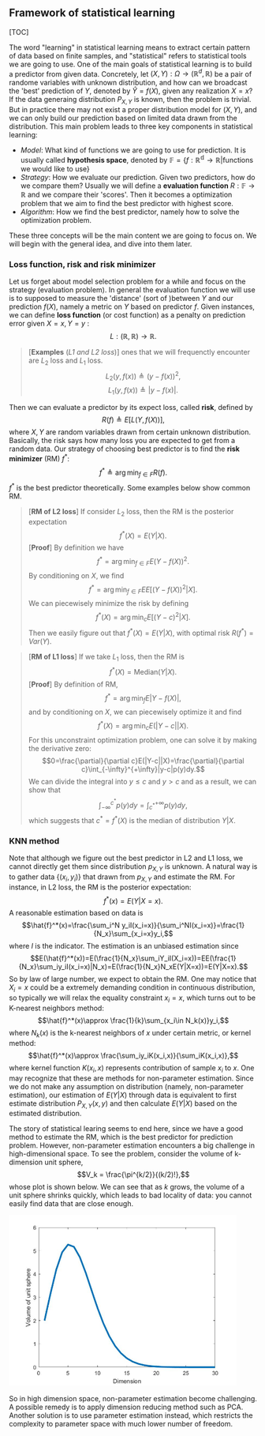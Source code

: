 <script type="text/javascript" async
  src="https://cdnjs.cloudflare.com/ajax/libs/mathjax/2.7.1/MathJax.js?config=TeX-AMS-MML_HTMLorMML">
</script>

## Framework of statistical learning
[TOC]

The word "learning" in statistical learning means to extract certain pattern of data based on finite samples, and "statistical" refers to statistical tools we are going to use. One of the main goals of statistical learning is to build a predictor from given data. Concretely, let $(X,Y):\Omega\to (\mathbb{R}^d,\mathbb{R})$ be a pair of randome variables with unknown distribution, and how can we broadcast the 'best' prediction of $Y$, denoted by $\hat{Y}=f(X)$, given any realization $X=x$? If the data generaing distribution $P_{X,Y}$ is known, then the problem is trivial.  But in practice there may not exist a proper distribution model for $(X,Y)$, and we can only build our prediction based on limited data drawn from the distribution. This main problem leads to three key components in statistical learning:

* *Model*: What kind of functions we are going to use for prediction. It is usually called **hypothesis space**, denoted by $\mathbb{F}=\{f:\mathbb{R^d}\to\mathbb{R}|\text{functions we would like to use}\}$
* *Strategy*: How we evaluate our prediction. Given two predictors, how do we compare them? Usually we will define a **evaluation function** $R:\mathbb{F}\to\mathbb{R}$ and we compare their 'scores'. Then it becomes a optimization problem that we aim to find the best predictor with highest score.
* *Algorithm*: How we find the best predictor, namely how to solve the optimization problem.

These three concepts will be the main content we are going to focus on. We will begin with the general idea, and dive into them later.

### Loss function, risk and risk minimizer
Let us forget about model selection problem for a while and focus on the strategy (evaluation problem). In general the evaluation function we will use is to supposed to measure the 'distance' (sort of )between $Y$ and our prediction $f(X)$, namely  a metric on $Y$ based on predictor $f$. Given instances, we can define **loss function** (or cost function) as a penalty on prediction error given $X=x, Y=y$ :
$$L:(\mathbb{R},\mathbb{R})\to \mathbb{R}.$$  
>[**Examples** (*L1 and L2 loss*)] ones that we will frequenctly encounter are $L_2$ loss and $L_1$ loss.
$$L_2(y,f(x))\triangleq (y-f(x))^2,$$ $$L_1(y,f(x))\triangleq |y-f(x)|.$$

Then we can evaluate a predictor by its expect loss, called **risk**, defined by 
$$R(f)\triangleq E[L(Y,f(X))],$$ where $X,Y$ are random variables drawn from certain unknown distribution. Basically, the risk says how many loss you are expected to get from a random data. Our strategy of choosing best predictor is to find the **risk minimizer** (RM) $f^*$:
$$f^* \triangleq \arg\min_{f\in F}R(f).$$ $f^*$ is the best predictor theoretically. Some examples below show common RM.
>[**RM of L2 loss**] If consider $L_2$ loss, then the RM is the posterior expectation $$f^*(X)=E(Y|X).$$
>[**Proof**] By definition we have$$f^*=\arg\min_{f\in F}E(Y-f(X))^2.$$ By conditioning on $X$, we find 
>$$f^*=\arg\min_{f\in F}EE[(Y-f(X))^2|X].$$ We can piecewisely minimize the risk by defining 
>$$f^*(X)=\arg\min_{c}E[(Y-c)^2|X].$$ Then we easily figure out that $f^*(X)=E(Y|X)$, with optimal risk $R(f^*)=Var(Y)$.

>[**RM of L1 loss**] If we take $L_1$ loss, then the RM is 
>$$f^*(X)=\text{Median}(Y|X).$$
>[**Proof**] By definition of RM, 
>$$f^*=\arg\min_{f}E|Y-f(X)|,$$ and by conditioning on $X$, we can piecewisely optimize it and find
>$$f^*(X)=\arg\min_{c}E(|Y-c||X).$$ For this unconstraint optimization problem, one can solve it by making the derivative zero:
>$$0=\frac{\partial}{\partial c}E(|Y-c||X)=\frac{\partial}{\partial c}\int_{-\infty}^{+\infty}|y-c|p(y)dy.$$ We can divide the integral into $y\le c$ and $y>c$ and as a result, we can show that
>$$\int_{-\infty}^{c^*}p(y)dy=\int_{c^*}^{+\infty}p(y)dy,$$ which suggests that $c^*=f^*(X)$ is the median of distribution $Y|X$.

### KNN method
Note that although we figure out the best predictor in L2 and L1 loss, we cannot directly get them since distribution $p_{X,Y}$ is unknown. A natural way is to gather data $\{(x_i,y_i)\}$ that drawn from $p_{X,Y}$ and estimate the RM. For instance, in L2 loss, the RM is the posterior expectation:
$$f^*(x)=E(Y|X=x).$$ A reasonable estimation based on data is 
$$\hat{f}^*(x)=\frac{\sum_i^N y_iI(x_i=x)}{\sum_i^NI(x_i=x)}=\frac{1}{N_x}\sum_{x_i=x}y_i,$$ where $I$ is the indicator. The estimation is an unbiased estimation since
$$E(\hat{f}^*(x))=E(\frac{1}{N_x}\sum_iY_iI(X_i=x))=EE(\frac{1}{N_x}\sum_iy_iI(x_i=x)|N_x)=E(\frac{1}{N_x}N_xE(Y|X=x))=E(Y|X=x).$$ So by law of large number, we expect to obtain the RM. 
One may notice that $X_i=x$ could be a extremely demanding condition in continuous distribution, so typically we will relax the equality constraint $x_i=x$, which turns out to be K-nearest neighbors method:
$$\hat{f}^*(x)\approx \frac{1}{k}\sum_{x_i\in N_k(x)}y_i,$$ where $N_k(x)$ is the k-nearest neighbors of $x$ under certain metric, or kernel method:
$$\hat{f}^*(x)\approx \frac{\sum_iy_iK(x_i,x)}{\sum_iK(x_i,x)},$$ where kernel function $K(x_i,x)$ represents contribution of sample $x_i$ to $x$. One may recognize that these are methods for non-parameter estimation. Since we do not make any assumption on distribution (namely, non-parameter estimation), our estimation of $E(Y|X)$ through data is equivalent to first estimate distribution $P_{X,Y}(x,y)$ and then calculate $E(Y|X)$ based on the estimated distribution. 

The story of statistical learing seems to end here, since we have a good method to estimate the RM, which is the best predictor for prediction problem. However, non-parameter estimation encounters a big challenge in high-dimensional space. To see the problem, consider the volume of k-dimension unit sphere,
$$V_k = \frac{\pi^{k/2}}{(k/2)!},$$ whose plot is shown below. We can see that as $k$ grows, the volume of a unit sphere shrinks quickly, which leads to bad locality of data: you cannot easily find data that are close enough. 

<img src="high_d.jpg" alt="high_d" style="zoom:55%;" />

So in high dimension space, non-parameter estimation become challenging. A possible remedy is to apply dimension reducing method such as PCA. Another solution is to use parameter estimation instead, which restricts the complexity to parameter space with much lower number of freedom.